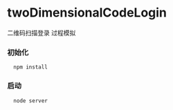 # twoDimensionalCodeLogin
二维码扫描登录 过程模拟


### 初始化 

```
  npm install
```

### 启动

```
  node server
```
